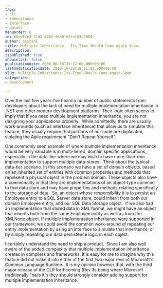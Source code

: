 ```yaml
---
tags:
- clr
- inheritance
- interface
- dotnet
menuorder: 0
id: bbcd1ce3-22d3-47b2-90b0-02fef43a1984
author: bsstahl
title: Multiple Inheritance - Its Time Should Come Again Soon
description: 
ispublished: true
showinlist: false
publicationdate: 2008-06-16T15:17:00.000+00:00
lastmodificationdate: 2010-10-22T18:11:02.000+00:00
slug: Multiple-Inheritance-Its-Time-Should-Come-Again-Soon
categories:
- Development

---
```

Over the last few years I've heard a number of public statements from developers about the lack of need for multiple implementation inheritance in .NET and other modern development platforms. Their logic often seems to imply that if you need multiple implementation inheritance, you are not designing your applications properly.  While admittedly, there are usually work-arounds (such as interface inheritance) that allow us to simulate this feature, they usually require that portions of our code are duplicated, violating the Agile requirement "Don't Repeat Yourself".

One commonly seen example of where multiple implementation inheritance would be very valuable is in multi-tiered, domain specific applications, especially in the data-tier where we may wish to have more-than-one implementation to support multiple data-stores.  Think about the typical data-tier scenario. In this scenario we have a set of domain objects, based on an inherited set of entities with common properties and methods that represent a physical object in the problem domain. These objects also have a commonality in that they are implementations of an object-type common to that data store and may have properties and methods relating specifically to the storage of data.  So, an object whose responsibility it is to persist an Employee entity to a SQL Server data store, could inherit from both our domain Employee entity, and our SQL Data Storage object.  If we also had an implementation that stored data in XML format, we might have an object that inherits both from the same Employee entity as well as from the XMLNode object. If multiple implementation inheritance were supported in our framework, we could avoid the common work-around of repeating our entity implementation by using an interface to simulate that inheritance, or by simply repeating our data persistence logic in each object.

I certainly understand the need to ship a product.  Since I am also well aware of the added complexity that multiple implementation inheritance creates in compilers and frameworks, it is easy for me to imagine why this feature did not make it into either of the first two major revs of Microsoft's Common Language Runtime.  It is my opinion however that, with the third major release of the CLR forthcoming (Rev 3s being where Microsoft traditionally "nails it") they should strongly consider adding support for multiple implementation inheritance.